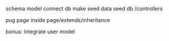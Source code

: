 schema
model
connect db
make seed data
seed db
/controllers

pug page inside page/extends/inheritance

bonus:
integrate user model
